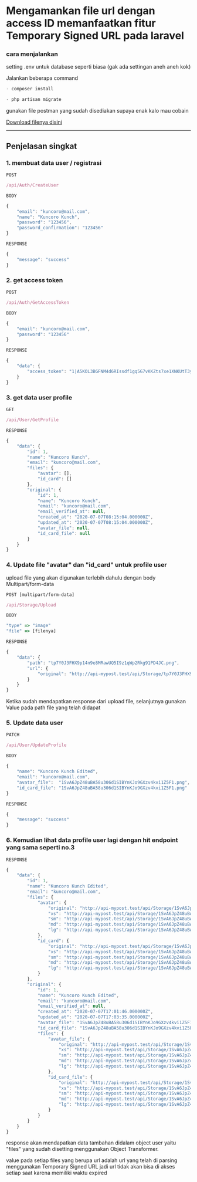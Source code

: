 # Mengamankan file url dengan access ID memanfaatkan fitur Temporary Signed URL pada laravel

### cara menjalankan 

setting .env untuk database seperti biasa (gak ada settingan aneh aneh kok)

Jalankan beberapa command

```js
- composer install

- php artisan migrate
```


gunakan file postman yang sudah disediakan supaya enak kalo mau cobain

[Download filenya disini](https://github.com/rudestewing/api-mypost/blob/master/mypost.postman_collection.json)

---

## Penjelasan singkat

### 1. membuat data user / registrasi 

`POST`
```js
/api/Auth/CreateUser
```

`BODY`
```js
{
    "email": "kuncoro@mail.com",
    "name": "Kuncoro Kunch",
    "password": "123456",
    "password_confirmation": "123456"
}

```
`RESPONSE`
```js
{
    "message": "success"
}

```

### 2. get access token

`POST`
```js
/api/Auth/GetAccessToken
```
`BODY`
```js
{
    "email": "kuncoro@mail.com",
    "password": "123456"
}
```
`RESPONSE`
```js
{
    "data": {
        "access_token": "1|A5KOL3BGFNM4d6RIssdf1gq5G7vKKZts7xe1XNKUtT3y0y94iYecIi9No8QQuymlxZBBrQK7CApFdOIH"
    }
}

```

### 3. get data user profile

`GET`
```js
/api/User/GetProfile
```

`RESPONSE`
```js
{
    "data": {
        "id": 1,
        "name": "Kuncoro Kunch",
        "email": "kuncoro@mail.com",
        "files": {
            "avatar": [],
            "id_card": []
        },
        "original": {
            "id": 1,
            "name": "Kuncoro Kunch",
            "email": "kuncoro@mail.com",
            "email_verified_at": null,
            "created_at": "2020-07-07T08:15:04.000000Z",
            "updated_at": "2020-07-07T08:15:04.000000Z",
            "avatar_file": null,
            "id_card_file": null
        }
    }
}

```

### 4. Update file "avatar" dan "id_card" untuk profile user 

upload file yang akan digunakan terlebih dahulu dengan body Multipart/form-data

`POST [multipart/form-data]`
```js
/api/Storage/Upload
```

`BODY`
```js
"type" => "image"
"file" => [filenya]
```

`RESPONSE`
```js
{
    "data": {
        "path": "tp7Y0J3FHX9p14n9e8MRawUQ5I9z1qWp2Rkg91PD4JC.png",
        "url": {
            "original": "http://api-mypost.test/api/Storage/tp7Y0J3FHX9p14n9e8MRawUQ5I9z1qWp2Rkg91PD4JC.png?expires=1594143819&signature=36cb609ad3054b5a3903a38e9788008d66d43e1d547ee44b39c9789f4655667c"
        }
    }
}
```

Ketika sudah mendapatkan response dari upload file, selanjutnya gunakan Value pada path file yang telah didapat

### 5. Update data user

`PATCH`
```js
/api/User/UpdateProfile
```
`BODY`
````js
{
    "name": "Kuncoro Kunch Edited",
    "email": "kuncoro@mail.com",
    "avatar_file":  "1SvA6JpZ48uBA58u306d1SIBYnKJo9GXzv4kvi1Z5F1.png",
    "id_card_file": "1SvA6JpZ48uBA58u306d1SIBYnKJo9GXzv4kvi1Z5F1.png"
}
````

`RESPONSE`
```js
{
    "message": "success"
}
```

### 6. Kemudian lihat data profile user lagi dengan hit endpoint yang sama seperti no.3

`RESPONSE`
```js
{
    "data": {
        "id": 1,
        "name": "Kuncoro Kunch Edited",
        "email": "kuncoro@mail.com",
        "files": {
            "avatar": {
                "original": "http://api-mypost.test/api/Storage/1SvA6JpZ48uBA58u306d1SIBYnKJo9GXzv4kvi1Z5F1.png?expires=1594143882&signature=b2b08ba8bbd1c5f21cd6790d95ae0110636a6fc9be3894eb786a5a4e45a9ac83",
                "xs": "http://api-mypost.test/api/Storage/1SvA6JpZ48uBA58u306d1SIBYnKJo9GXzv4kvi1Z5F1.png?expires=1594143882&size=xs&signature=de8a6d17aa98d13aee581b5964fa090178454d705644d408f8b4edd3f5013e9c",
                "sm": "http://api-mypost.test/api/Storage/1SvA6JpZ48uBA58u306d1SIBYnKJo9GXzv4kvi1Z5F1.png?expires=1594143882&size=sm&signature=c14e7afdf055f56fd245c83fb2d050fce9999cd28b32df2aa3b23fa557f4eac4",
                "md": "http://api-mypost.test/api/Storage/1SvA6JpZ48uBA58u306d1SIBYnKJo9GXzv4kvi1Z5F1.png?expires=1594143882&size=md&signature=3b60abfd22264b7411ab86a5eba0a4a57b45a9e32ff4fdadde3ee02edffca5af",
                "lg": "http://api-mypost.test/api/Storage/1SvA6JpZ48uBA58u306d1SIBYnKJo9GXzv4kvi1Z5F1.png?expires=1594143882&size=lg&signature=6fa8689a80a6472f8b5632262304f673f4e127273680eee5e6172478031cebaf"
            },
            "id_card": {
                "original": "http://api-mypost.test/api/Storage/1SvA6JpZ48uBA58u306d1SIBYnKJo9GXzv4kvi1Z5F1.png?expires=1594143882&signature=b2b08ba8bbd1c5f21cd6790d95ae0110636a6fc9be3894eb786a5a4e45a9ac83",
                "xs": "http://api-mypost.test/api/Storage/1SvA6JpZ48uBA58u306d1SIBYnKJo9GXzv4kvi1Z5F1.png?expires=1594143882&size=xs&signature=de8a6d17aa98d13aee581b5964fa090178454d705644d408f8b4edd3f5013e9c",
                "sm": "http://api-mypost.test/api/Storage/1SvA6JpZ48uBA58u306d1SIBYnKJo9GXzv4kvi1Z5F1.png?expires=1594143882&size=sm&signature=c14e7afdf055f56fd245c83fb2d050fce9999cd28b32df2aa3b23fa557f4eac4",
                "md": "http://api-mypost.test/api/Storage/1SvA6JpZ48uBA58u306d1SIBYnKJo9GXzv4kvi1Z5F1.png?expires=1594143882&size=md&signature=3b60abfd22264b7411ab86a5eba0a4a57b45a9e32ff4fdadde3ee02edffca5af",
                "lg": "http://api-mypost.test/api/Storage/1SvA6JpZ48uBA58u306d1SIBYnKJo9GXzv4kvi1Z5F1.png?expires=1594143882&size=lg&signature=6fa8689a80a6472f8b5632262304f673f4e127273680eee5e6172478031cebaf"
            }
        },
        "original": {
            "id": 1,
            "name": "Kuncoro Kunch Edited",
            "email": "kuncoro@mail.com",
            "email_verified_at": null,
            "created_at": "2020-07-07T17:01:46.000000Z",
            "updated_at": "2020-07-07T17:03:35.000000Z",
            "avatar_file": "1SvA6JpZ48uBA58u306d1SIBYnKJo9GXzv4kvi1Z5F1.png",
            "id_card_file": "1SvA6JpZ48uBA58u306d1SIBYnKJo9GXzv4kvi1Z5F1.png",
            "files": {
                "avatar_file": {
                    "original": "http://api-mypost.test/api/Storage/1SvA6JpZ48uBA58u306d1SIBYnKJo9GXzv4kvi1Z5F1.png?expires=1594143882&signature=b2b08ba8bbd1c5f21cd6790d95ae0110636a6fc9be3894eb786a5a4e45a9ac83",
                    "xs": "http://api-mypost.test/api/Storage/1SvA6JpZ48uBA58u306d1SIBYnKJo9GXzv4kvi1Z5F1.png?expires=1594143882&size=xs&signature=de8a6d17aa98d13aee581b5964fa090178454d705644d408f8b4edd3f5013e9c",
                    "sm": "http://api-mypost.test/api/Storage/1SvA6JpZ48uBA58u306d1SIBYnKJo9GXzv4kvi1Z5F1.png?expires=1594143882&size=sm&signature=c14e7afdf055f56fd245c83fb2d050fce9999cd28b32df2aa3b23fa557f4eac4",
                    "md": "http://api-mypost.test/api/Storage/1SvA6JpZ48uBA58u306d1SIBYnKJo9GXzv4kvi1Z5F1.png?expires=1594143882&size=md&signature=3b60abfd22264b7411ab86a5eba0a4a57b45a9e32ff4fdadde3ee02edffca5af",
                    "lg": "http://api-mypost.test/api/Storage/1SvA6JpZ48uBA58u306d1SIBYnKJo9GXzv4kvi1Z5F1.png?expires=1594143882&size=lg&signature=6fa8689a80a6472f8b5632262304f673f4e127273680eee5e6172478031cebaf"
                },
                "id_card_file": {
                    "original": "http://api-mypost.test/api/Storage/1SvA6JpZ48uBA58u306d1SIBYnKJo9GXzv4kvi1Z5F1.png?expires=1594143882&signature=b2b08ba8bbd1c5f21cd6790d95ae0110636a6fc9be3894eb786a5a4e45a9ac83",
                    "xs": "http://api-mypost.test/api/Storage/1SvA6JpZ48uBA58u306d1SIBYnKJo9GXzv4kvi1Z5F1.png?expires=1594143882&size=xs&signature=de8a6d17aa98d13aee581b5964fa090178454d705644d408f8b4edd3f5013e9c",
                    "sm": "http://api-mypost.test/api/Storage/1SvA6JpZ48uBA58u306d1SIBYnKJo9GXzv4kvi1Z5F1.png?expires=1594143882&size=sm&signature=c14e7afdf055f56fd245c83fb2d050fce9999cd28b32df2aa3b23fa557f4eac4",
                    "md": "http://api-mypost.test/api/Storage/1SvA6JpZ48uBA58u306d1SIBYnKJo9GXzv4kvi1Z5F1.png?expires=1594143882&size=md&signature=3b60abfd22264b7411ab86a5eba0a4a57b45a9e32ff4fdadde3ee02edffca5af",
                    "lg": "http://api-mypost.test/api/Storage/1SvA6JpZ48uBA58u306d1SIBYnKJo9GXzv4kvi1Z5F1.png?expires=1594143882&size=lg&signature=6fa8689a80a6472f8b5632262304f673f4e127273680eee5e6172478031cebaf"
                }
            }
        }
    }
}
```

response akan mendapatkan data tambahan didalam object user yaitu "files" yang sudah disetting menggunakan Object Transformer.

value pada setiap files yang berupa url adalah url yang telah di parsing menggunakan Temporary Signed URL jadi url tidak akan bisa di akses setiap saat karena memiliki waktu expired